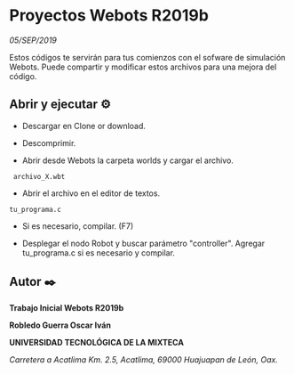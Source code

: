 # Proyectos Webots R2019b
_05/SEP/2019_

Estos códigos te servirán para tus comienzos con el sofware de simulación Webots.
Puede compartir y modificar estos archivos para una mejora del código.

## Abrir y ejecutar ⚙️
* Descargar en Clone or download.

* Descomprimir.

* Abrir desde Webots la carpeta worlds y cargar el archivo.
```
 archivo_X.wbt
```

* Abrir el archivo en el editor de textos.
```
tu_programa.c
```

* Si es necesario, compilar. (F7)

* Desplegar el nodo Robot y buscar parámetro "controller". Agregar tu_programa.c si es necesario y compilar.

## Autor ✒️
**Trabajo Inicial Webots R2019b**

**Robledo Guerra Oscar Iván** 

**UNIVERSIDAD TECNOLÓGICA DE LA MIXTECA**

*Carretera a Acatlima Km. 2.5, Acatlima, 69000 Huajuapan de León, Oax.*
